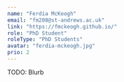 ```yaml
---
name: "Ferdia McKeogh"
email: "fm208@st-andrews.ac.uk"
link: "https://fmckeogh.github.io/"
role: "PhD Student"
roleType: "PhD Students"
avatar: "ferdia-mckeogh.jpg"
prio: 2
---
```


TODO: Blurb

